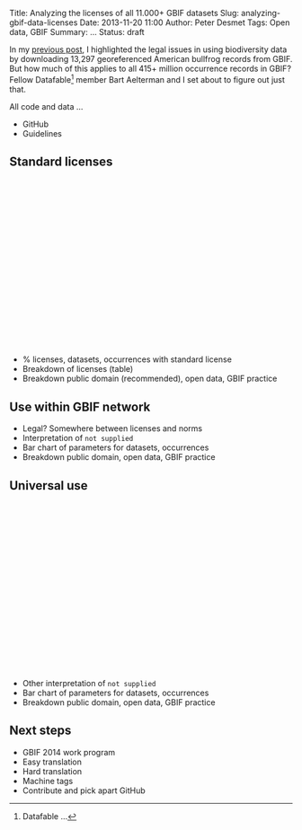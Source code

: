 Title: Analyzing the licenses of all 11.000+ GBIF datasets
Slug: analyzing-gbif-data-licenses
Date: 2013-11-20 11:00
Author: Peter Desmet
Tags: Open data, GBIF
Summary: ...
Status: draft

<script src="http://d3js.org/d3.v3.min.js"></script>
<script src="http://datafable.github.io/gbif-data-licenses/charts/js/nv.d3.min.js"></script>
<script src="http://datafable.github.io/gbif-data-licenses/charts/js/charts.js"></script>
<link href="http://datafable.github.io/gbif-data-licenses/charts/css/nv.d3.min.css" rel="stylesheet" type="text/css">
<link href="http://datafable.github.io/gbif-data-licenses/charts/css/charts.css" rel="stylesheet" type="text/css">

In my [previous post](|filename|illegal-bullfrogs.md), I highlighted the legal issues in using biodiversity data by downloading 13,297 georeferenced American bullfrog records from GBIF. But how much of this applies to all 415+ million occurrence records in GBIF? Fellow Datafable[^1] member Bart Aelterman and I set about to figure out just that.

[^1]: Datafable ...

All code and data ...

* GitHub
* Guidelines

## Standard licenses

<div class="chart two-charts clearfix">
    <svg id="chart1"></svg>
    <svg id="chart2"></svg>
</div>

* % licenses, datasets, occurrences with standard license
* Breakdown of licenses (table)
* Breakdown public domain (recommended), open data, GBIF practice

## Use within GBIF network

* Legal? Somewhere between licenses and norms
* Interpretation of `not supplied`
* Bar chart of parameters for datasets, occurrences
* Breakdown public domain, open data, GBIF practice

## Universal use

<div class="chart">
    <svg id="chart3"></svg>
</div>

<div class="chart">
    <svg id="chart4"></svg>
</div>

* Other interpretation of `not supplied`
* Bar chart of parameters for datasets, occurrences
* Breakdown public domain, open data, GBIF practice

## Next steps

* GBIF 2014 work program
* Easy translation
* Hard translation
* Machine tags
* Contribute and pick apart GitHub
